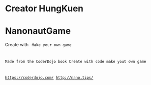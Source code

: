
# Creator HungKuen
# NanonautGame
Create with <Code> Make your own game

Made from the CoderDojo book
Create with code make yout own game

https://coderdojo.com/
http://nano.tips/

